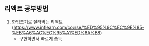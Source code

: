## 리액트 공부방법

1. 한입크기로 잘라먹는 리액트(https://www.inflearn.com/course/%ED%95%9C%EC%9E%85-%EB%A6%AC%EC%95%A1%ED%8A%B8)
   - 구현하면서 빠르게 습득
